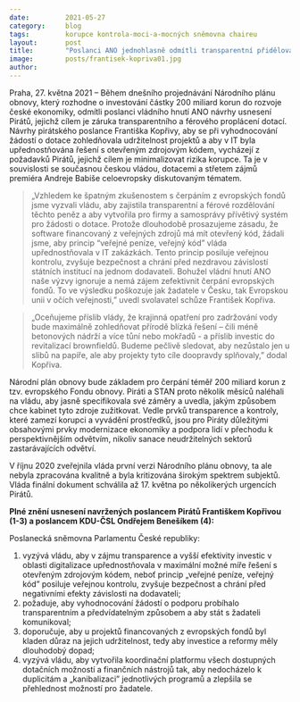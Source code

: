```yaml
---
date:         2021-05-27
category:     blog
tags:         korupce kontrola-moci-a-mocných sněmovna chaireu
layout:       post
title:        "Poslanci ANO jednohlasně odmítli transparentní přidělování dotací, až 200 miliard korun nebude pod dostatečnou veřejnou kontrolou"
image:        posts/frantisek-kopriva01.jpg
author:       
---
```

 
 

Praha, 27. května 2021 – Během dnešního projednávání Národního plánu obnovy, který rozhodne o investování částky 200 miliard korun do rozvoje české ekonomiky, odmítli poslanci vládního hnutí ANO návrhy usnesení Pirátů, jejichž cílem je záruka transparentního a férového proplácení dotací. Návrhy pirátského poslance Františka Kopřivy, aby se při vyhodnocování žádostí o dotace zohledňovala udržitelnost projektů a aby v IT byla upřednostňována řešení s otevřeným zdrojovým kódem, vycházejí z požadavků Pirátů, jejichž cílem je minimalizovat rizika korupce. Ta je v souvislosti se současnou českou vládou, dotacemi a střetem zájmů premiéra Andreje Babiše celoevropsky diskutovaným tématem.

> „Vzhledem ke špatným zkušenostem s čerpáním z evropských fondů jsme vyzvali vládu, aby zajistila transparentní a férové rozdělování těchto peněz a aby vytvořila pro firmy a samosprávy přívětivý systém pro žádosti o dotace. Protože dlouhodobě prosazujeme zásadu, že software financovaný z veřejných zdrojů má mít otevřený kód, žádali jsme, aby princip “veřejné peníze, veřejný kód” vláda upřednostňovala v IT zakázkách. Tento princip posiluje veřejnou kontrolu, zvyšuje bezpečnost a chrání před nezdravou závislostí státních institucí na jednom dodavateli. Bohužel vládní hnutí ANO naše výzvy ignoruje a nemá zájem zefektivnit čerpání evropských fondů. To ve výsledku poškozuje jak žadatele v Česku, tak Evropskou unii v očích veřejnosti,” uvedl svolavatel schůze František Kopřiva. 

> „Oceňujeme příslib vlády, že krajinná opatření pro zadržování vody bude maximálně zohledňovat přírodě blízká řešení – čili méně betonových nádrží a více tůní nebo mokřadů - a příslib investic do revitalizací brownfieldů. Budeme pečlivě sledovat, aby nezůstalo jen u slibů na papíře, ale aby projekty tyto cíle doopravdy splňovaly,” dodal Kopřiva. 

Národní plán obnovy bude základem pro čerpání téměř 200 miliard korun z tzv. evropského Fondu obnovy. Piráti a STAN proto několik měsíců naléhali na vládu, aby jasně specifikovala své záměry a uvedla, jakým způsobem chce kabinet tyto zdroje zužitkovat. Vedle prvků transparence a kontroly, které zamezí korupci a vyvádění prostředků, jsou pro Piráty důležitými obsahovými prvky modernizace ekonomiky a podpora lidí v přechodu k perspektivnějším odvětvím, nikoliv sanace neudržitelných sektorů zastarávajících odvětví.

V říjnu 2020 zveřejnila vláda první verzi Národního plánu obnovy, ta ale nebyla zpracována kvalitně a byla kritizována širokým spektrem subjektů. Vláda finální dokument schválila až 17. května po několikerých urgencích Pirátů.

**Plné znění usnesení navržených poslancem Pirátů Františkem Kopřivou (1-3) a poslancem KDU-ČSL Ondřejem Benešíkem (4):**

Poslanecká sněmovna Parlamentu České republiky:

1. vyzývá vládu, aby v zájmu transparence a vyšší efektivity investic v oblasti digitalizace upřednostňovala v maximální možné míře řešení s otevřeným zdrojovým kódem, neboť princip „veřejné peníze, veřejný kód” posiluje veřejnou kontrolu, zvyšuje bezpečnost a chrání před negativními efekty závislosti na dodavateli;
2. požaduje, aby vyhodnocování žádostí o podporu probíhalo transparentním a předvídatelným způsobem a aby stát s žadateli komunikoval; 
3. doporučuje, aby u projektů financovaných z evropských fondů byl kladen důraz na jejich udržitelnost, tedy aby investice a reformy měly dlouhodobý dopad; 
4. vyzývá vládu, aby vytvořila koordinační platformu všech dostupných dotačních možností a finančních nástrojů tak, aby nedocházelo k duplicitám a „kanibalizaci” jednotlivých programů a zlepšila se přehlednost možností pro žadatele.
